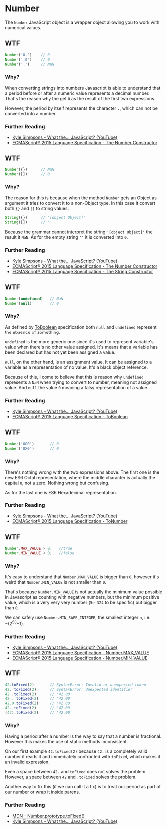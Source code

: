 # Number
The `Number` JavaScript object is a wrapper object allowing you to work with numerical values.

## WTF
```js
Number('0.')    // 0
Number('.0')    // 0
Number('.')     // NaN
```

### Why?
When converting strings into numbers Javascript is able to understand that a period before or after a numeric value represents a decimal number. That's the reason why the get `0` as the result of the first two expressions.

However, the period by itself represents the character `.`, which can not be converted into a number.

### Further Reading
* [Kyle Simpsons - What the... JavaScript? (YouTube)](https://www.youtube.com/watch?v=2pL28CcEijU)
* [ECMAScript® 2015 Language Specification - The Number Constructor](https://www.ecma-international.org/ecma-262/6.0/index.html#sec-number-constructor)

## WTF
```js
Number({})      // NaN
Number([])      // 0
```

### Why?
The reason for this is because when the method `Number` gets an Object as argument it tries to convert it to a non-Object type. In this case it convert both `{}` and `[]` to string values.

```js
String({})      // '[object Object]'
String([])      // ''
```

Because the grammar cannot interpret the string `'[object Object]'` the result it `NaN`. As for the empty string `''` it is converted into `0`.

### Further Reading
* [Kyle Simpsons - What the... JavaScript? (YouTube)](https://www.youtube.com/watch?v=2pL28CcEijU)
* [ECMAScript® 2015 Language Specification - The Number Constructor](https://www.ecma-international.org/ecma-262/6.0/index.html#sec-number-constructor)
* [ECMAScript® 2015 Language Specification - The String Constructor](https://www.ecma-international.org/ecma-262/6.0/index.html#sec-string-constructor)

## WTF
```js
Number(undefined)   // NaN
Number(null)        // 0
```

### Why?
As defined by [ToBoolean](http://www.ecma-international.org/ecma-262/6.0/index.html#sec-toboolean) specification both `null` and `undefined` represent the absence of something.

`undefined` is the more generic one since it's used to represent variable's value when there's no other value assigned. It's means that a variable has been declared but has not yet been assigned a value.

`null`, on the other hand, is an assignment value. It can be assigned to a variable as a representation of no value. It's a black object reference.

Because of this, I come to believe that this is reason why `undefined` represents a `NaN` when trying to convert to number, meaning not assigned value. And `null` the value `0` meaning a falsy representation of a value.

### Further Reading
* [Kyle Simpsons - What the... JavaScript? (YouTube)](https://www.youtube.com/watch?v=2pL28CcEijU)
* [ECMAScript® 2015 Language Specification - ToBoolean](http://www.ecma-international.org/ecma-262/6.0/index.html#sec-toboolean)

## WTF
```js
Number('0O0')       // 0
Number('0X0')       // 0
```

### Why?
There's nothing wrong with the two expressions above. The first one is the new ES6 Octal representation, where the middle character is actually the capital `O`, not a zero. Nothing wrong but confusing.

As for the last one is ES6 Hexadecimal representation.

### Further Reading
* [Kyle Simpsons - What the... JavaScript? (YouTube)](https://www.youtube.com/watch?v=2pL28CcEijU)
* [ECMAScript® 2015 Language Specification - ToNumber](http://www.ecma-international.org/ecma-262/6.0/index.html#sec-toboolean)

## WTF
```js
Number.MAX_VALUE > 0;   //true
Number.MIN_VALUE < 0;   //false
```

### Why?
It's easy to understand that `Number.MAX_VALUE` is bigger than `0`, however it's weird that `Number.MIN_VALUE` is not smaller than `0`.

That's because `Number.MIN_VALUE` is not actually the minimum value possible in Javascript as counting with negative numbers, but the minimum positive value, which is a very very very number (`5e-324` to be specific) but bigger than `0`.

We can safely use `Number.MIN_SAFE_INTEGER`, the smallest integer `n`, i.e. −(2<sup>53</sup>−1).

### Further Reading
* [Kyle Simpsons - What the... JavaScript? (YouTube)](https://www.youtube.com/watch?v=2pL28CcEijU)
* [ECMAScript® 2015 Language Specification - Number.MAX_VALUE](https://www.ecma-international.org/ecma-262/6.0/index.html#sec-number.max_value)
* [ECMAScript® 2015 Language Specification - Number.MIN_VALUE](https://www.ecma-international.org/ecma-262/6.0/index.html#sec-number.min_value)

## WTF
```js
42.toFixed(2)       // SyntaxError: Invalid or unexpected token
42. toFixed(2)      // SyntaxError: Unexpected identifier
42 .toFixed(2)      // '42.00'
42 . toFixed(2)     // '42.00'
42.0.toFixed(2)     // '42.00'
42..toFixed(2)      // '42.00'
(42).toFixed(2)     // '42.00'
```

### Why?
Having a period after a number is the way to say that a number is fractional. However this makes the use of static methods inconsistent.

On our first example `42.toFixed(2)` because `42.` is a completely valid number it reads it and immediately confronted with `toFixed`, which makes it an invalid expression.

Even a space between `42.` and `toFixed` does not solves the problem. However, a space between `42` and `.toFixed` solves the problem.

Another way to fix this (if we can call it a fix) is to treat our period as part of our number or wrap it inside parens.

### Further Reading
* [MDN - Number.prototype.toFixed()](https://developer.mozilla.org/en-US/docs/Web/JavaScript/Reference/Global_Objects/Number/toFixed)
* [Kyle Simpsons - What the... JavaScript? (YouTube)](https://www.youtube.com/watch?v=2pL28CcEijU)
